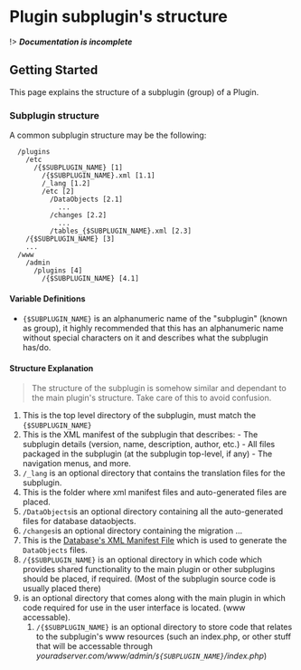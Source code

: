 # Plugin subplugin's structure
!> ***Documentation is incomplete***

## Getting Started
This page explains the structure of a subplugin (group) of a Plugin.
### Subplugin structure
A common subplugin structure may be the following:

```
  /plugins
    /etc
      /{$SUBPLUGIN_NAME} [1]
        /{$SUBPLUGIN_NAME}.xml [1.1]
        /_lang [1.2]
        /etc [2]
          /DataObjects [2.1] 
            ...
          /changes [2.2]
            ...
          /tables_{$SUBPLUGIN_NAME}.xml [2.3]
    /{$SUBPLUGIN_NAME} [3]
    ...
  /www
    /admin
      /plugins [4]
        /{$SUBPLUGIN_NAME} [4.1]
```
#### Variable Definitions
- `{$SUBPLUGIN_NAME}` is an alphanumeric name of the "subplugin" (known as group), it highly recommended that this has an alphanumeric name without special characters on it and describes what the subplugin has/do.


#### Structure Explanation
> The structure of the subplugin is somehow similar and dependant to the main plugin's structure. Take care of this to avoid confusion.

1. This is the top level directory of the subplugin, must match the `{$SUBPLUGIN_NAME}`
  1. This is the XML manifest of the subplugin that describes:
    - The subplugin details (version, name, description, author, etc.)
    - All files packaged in the subplugin (at the subplugin top-level, if any)
    - The navigation menus, and more.
  2. `/_lang` is an optional directory that contains the translation files for the subplugin.
2. This is the folder where xml manifest files and auto-generated files are placed.
  1. `/DataObjects`is an optional directory containing all the auto-generated files for database dataobjects.
  2. `/changes`is an optional directory containing the migration ...
  3. This is the [Database's XML Manifest File](/plugins/database/Manifest) which is used to generate the `DataObjects` files.
3. `/{$SUBPLUGIN_NAME}` is an optional directory in which code which provides shared functionality to the main plugin or other subplugins should be placed, if required. (Most of the subplugin source code is usually placed there)
4. is an optional directory that comes along with the main plugin in which code required for use in the user interface is located. (www accessable).
    1. `/{$SUBPLUGIN_NAME}` is an optional directory to store code that relates to the subplugin's www resources (such an index.php, or other stuff that will be accessable through *youradserver.com/www/admin/`${SUBPLUGIN_NAME}`/index.php*)




